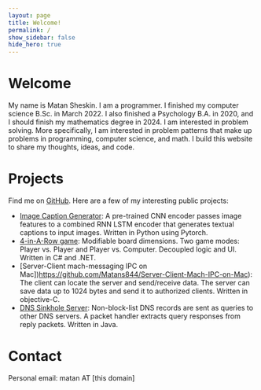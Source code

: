 ```yaml
---
layout: page
title: Welcome!
permalink: /
show_sidebar: false
hide_hero: true
---
```


# Welcome

My name is Matan Sheskin. I am a programmer. I finished my computer science B.Sc. in March 2022. I also finished a Psychology B.A. in 2020, and I should finish my mathematics degree in 2024. I am interested in problem solving. More specifically, I am interested in problem patterns that make up problems in programming, computer science, and math. I build this website to share my thoughts, ideas, and code.

# Projects
Find me on [GitHub](https://github.com/Matans844). Here are a few of my interesting public projects:

* [Image Caption Generator](https://github.com/Matans844/img2capt-Deep-Learning-Image-Caption-Generator): A pre-trained CNN encoder passes image features to a combined RNN LSTM encoder that generates textual captions to input images. Written in Python using Pytorch.
* [4-in-A-Row game](https://github.com/Matans844/C21-Ex05-Matan-4-or-more-In-A-Row-Game): Modifiable board dimensions. Two game modes: Player vs. Player and Player vs. Computer. Decoupled logic and UI. Written in C\# and .NET.
* [Server-Client mach-messaging IPC on Mac])https://github.com/Matans844/Server-Client-Mach-IPC-on-Mac): The client can locate the server and send/receive data. The server can save data up to 1024 bytes and send it to authorized clients. Written in objective-C.
* [DNS Sinkhole Server](https://github.com/Matans844/DNS-Sinkhole-Server): Non-block-list DNS records are sent as queries to other DNS servers. A packet handler extracts query responses from reply packets. Written in Java.


# Contact
Personal email: matan AT [this domain]
